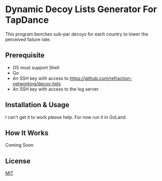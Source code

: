 # Dynamic Decoy Lists Generator For TapDance

This program benches sub-par decoys for each country to lower the perceived failure rate.

## Prerequisite
- OS must support Shell
- Go
- An SSH key with access to <https://github.com/refraction-networking/decoy-lists>
- An SSH key with access to the log server 


## Installation & Usage

I can't get it to work please help. For now run it in GoLand.

## How It Works
Coming Soon

## License
[MIT](https://choosealicense.com/licenses/mit/)
